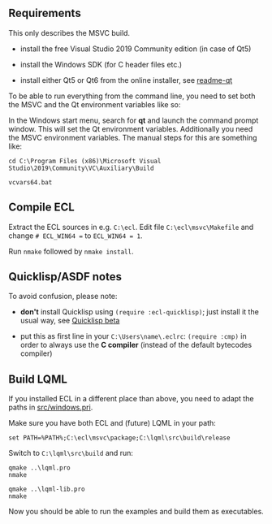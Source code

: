 
Requirements
------------

This only describes the MSVC build.

* install the free Visual Studio 2019 Community edition (in case of Qt5)

* install the Windows SDK (for C header files etc.)

* install either Qt5 or Qt6 from the online installer, see
  [readme-qt](readme-qt.md)

To be able to run everything from the command line, you need to set both
the MSVC and the Qt environment variables like so:

In the Windows start menu, search for **qt** and launch the command prompt
window. This will set the Qt environment variables. Additionally you need the
MSVC environment variables. The manual steps for this are something like:
```
cd C:\Program Files (x86)\Microsoft Visual Studio\2019\Community\VC\Auxiliary\Build 

vcvars64.bat
```



Compile ECL
-----------

Extract the ECL sources in e.g. `C:\ecl`. Edit file `C:\ecl\msvc\Makefile` and
change `# ECL_WIN64 =` to `ECL_WIN64 = 1`.

Run `nmake` followed by `nmake install`.



Quicklisp/ASDF notes
--------------------

To avoid confusion, please note:

* **don't** install Quicklisp using `(require :ecl-quicklisp)`; just install it
  the usual way, see [Quicklisp beta](https://www.quicklisp.org/beta/)

* put this as first line in your `C:\Users\name\.eclrc`: `(require :cmp)` in
  order to always use the **C compiler** (instead of the default bytecodes
  compiler)



Build LQML
----------

If you installed ECL in a different place than above, you need to adapt the
paths in [src/windows.pri](src/windows.pri).

Make sure you have both ECL and (future) LQML in your path:
```
set PATH=%PATH%;C:\ecl\msvc\package;C:\lqml\src\build\release
```
Switch to `C:\lqml\src\build` and run:
```
qmake ..\lqml.pro
nmake

qmake ..\lqml-lib.pro
nmake
```

Now you should be able to run the examples and build them as executables.
